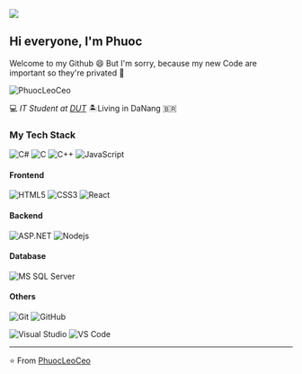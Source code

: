 ![](https://komarev.com/ghpvc/?username=phuocleoceo&color=green&style=flat-square&label=Profile+Viewers)

## Hi everyone, I'm Phuoc 
Welcome to my Github 😄
But I'm sorry, because my new Code are important 
so they're privated 🤔

![PhuocLeoCeo](https://tintuctuyensinh.vn/wp-content/uploads/2020/10/ma-nganh-dai-hoc-bach-khoa-da-nang-1.jpg"PhuocLeoCeo")

:computer: _IT Student at [DUT](http://dut.udn.vn/)_ :desert_island:Living in DaNang :brazil:

### My Tech Stack

![C#](https://img.shields.io/badge/-CSharp-blue?style=flat-square&logo=c-sharp)
![C](https://img.shields.io/badge/-C-red?style=flat-square&logo=c)
![C++](https://img.shields.io/badge/-C++-yellow?style=flat-square&logo=c%2B%2B)
![JavaScript](https://img.shields.io/badge/-JavaScript-%23F7DF1C?style=flat-square&logo=javascript&logoColor=000000&labelColor=%23F7DF1C&color=%23FFCE5A)

#### Frontend
![HTML5](https://img.shields.io/badge/-HTML5-%23E44D27?style=flat-square&logo=html5&logoColor=ffffff)
![CSS3](https://img.shields.io/badge/-CSS3-%231572B6?style=flat-square&logo=css3)
![React](https://img.shields.io/badge/-React-%23282C34?style=flat-square&logo=react)

#### Backend
![ASP.NET](https://img.shields.io/badge/-ASP.NET-blue?style=flat-square&logo=.NET)
![Nodejs](https://img.shields.io/badge/-Nodejs-black?style=flat-square&logo=Node.js)

#### Database
![MS SQL Server](http://img.shields.io/badge/-MS%20SQL%20Server-CC2927?style=flat-square&logo=microsoft-sql-server&logoColor=ffffff)

#### Others
![Git](https://img.shields.io/badge/-Git-%23F05032?style=flat-square&logo=git&logoColor=%23ffffff)
![GitHub](https://img.shields.io/badge/-GitHub-181717?style=flat-square&logo=github)

![Visual Studio](https://img.shields.io/badge/-Visual%20Studio-purple?style=flat-square&logo=visual-studio)
![VS Code](http://img.shields.io/badge/-VS%20Code-007ACC?style=flat-square&logo=visual-studio-code&logoColor=ffffff)

---
⭐️ From [PhuocLeoCeo](https://github.com/phuocleoceo)
